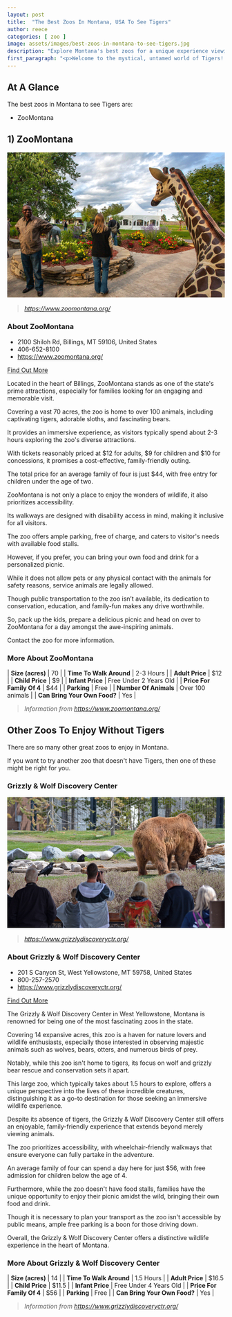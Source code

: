 ```yaml
---
layout: post
title:  "The Best Zoos In Montana, USA To See Tigers"
author: reece
categories: [ zoo ]
image: assets/images/best-zoos-in-montana-to-see-tigers.jpg
description: "Explore Montana's best zoos for a unique experience viewing magnificent tigers. Get insider tips on locations, viewing times, and educational opportunities in this comprehensive guide. Perfect for families and wildlife enthusiasts!"
first_paragraph: "<p>Welcome to the mystical, untamed world of Tigers! Few things can match the thrill and awe-inspiring spectacle of observing these stunning creatures in the flesh.</p><p>But where in the Big Sky Country state of Montana can the public enjoy these majestic animals in a safe and eco-friendly environment? In this article, we will take you on a virtual trip around Montana’s top zoos, each offering close encounters with the king of the jungle.</p><p>Get ready to embark on a wild adventure, as we guide you to the best places in Montana for experiencing the beauty and majesty of tigers.</p><p>Whether you are a family of wildlife enthusiasts, a photography buff, or a budding zoologist, prepare to be captivated by the thrill of the tiger trail in Montana's best zoos.</p>"
---
```


<div class="overview" markdown="1"> 

## At A Glance 

The best zoos in Montana to see Tigers are: 

- ZooMontana



</div>


## 1) ZooMontana

![ZooMontana](assets/images/zoos/ZooMontana.png)

> *https://www.zoomontana.org/* 



<div class="find-out-more" markdown="1">

### About ZooMontana

- 2100 Shiloh Rd, Billings, MT 59106, United States
- 406-652-8100
- <a href="https://www.zoomontana.org/">https://www.zoomontana.org/</a>



<a class="subscribe btn" href="https://www.zoomontana.org/">Find Out More</a>

</div>

Located in the heart of Billings, ZooMontana stands as one of the state's prime attractions, especially for families looking for an engaging and memorable visit. 

Covering a vast 70 acres, the zoo is home to over 100 animals, including captivating tigers, adorable sloths, and fascinating bears. 

It provides an immersive experience, as visitors typically spend about 2-3 hours exploring the zoo's diverse attractions. 

With tickets reasonably priced at $12 for adults, $9 for children and $10 for concessions, it promises a cost-effective, family-friendly outing. 

The total price for an average family of four is just $44, with free entry for children under the age of two. 

ZooMontana is not only a place to enjoy the wonders of wildlife, it also prioritizes accessibility. 

Its walkways are designed with disability access in mind, making it inclusive for all visitors. 

The zoo offers ample parking, free of charge, and caters to visitor's needs with available food stalls. 

However, if you prefer, you can bring your own food and drink for a personalized picnic. 

While it does not allow pets or any physical contact with the animals for safety reasons, service animals are legally allowed. 

Though public transportation to the zoo isn’t available, its dedication to conservation, education, and family-fun makes any drive worthwhile. 

So, pack up the kids, prepare a delicious picnic and head on over to ZooMontana for a day amongst the awe-inspiring animals. 

Contact the zoo for more information.


<div class="overview" markdown="1" id="wyntk-zoomontana"> 

### More About ZooMontana
    

| **Size (acres)** | 70 |
| **Time To Walk Around** | 2-3 Hours |
| **Adult Price** | $12 |
| **Child Price** | $9 |
| **Infant Price** | Free Under 2 Years Old |
| **Price For Family Of 4** | $44 |
| **Parking** | Free |
| **Number Of Animals** | Over 100 animals |
| **Can Bring Your Own Food?** | Yes |


> *Information from https://www.zoomontana.org/* 



</div>



## Other Zoos To Enjoy Without Tigers

There are so many other great zoos to enjoy in Montana. 

If you want to try another zoo that doesn't have Tigers, then one of these might be right for you.

### Grizzly & Wolf Discovery Center

![Grizzly & Wolf Discovery Center](assets/images/zoos/GrizzlyWolfDiscoveryCenter.jpg)

> *https://www.grizzlydiscoveryctr.org/* 



<div class="find-out-more" markdown="1">

### About Grizzly & Wolf Discovery Center

- 201 S Canyon St, West Yellowstone, MT 59758, United States
- 800-257-2570
- <a href="https://www.grizzlydiscoveryctr.org/">https://www.grizzlydiscoveryctr.org/</a>



<a class="subscribe btn" href="https://www.grizzlydiscoveryctr.org/">Find Out More</a>

</div>

The Grizzly & Wolf Discovery Center in West Yellowstone, Montana is renowned for being one of the most fascinating zoos in the state. 

Covering 14 expansive acres, this zoo is a haven for nature lovers and wildlife enthusiasts, especially those interested in observing majestic animals such as wolves, bears, otters, and numerous birds of prey. 

Notably, while this zoo isn't home to tigers, its focus on wolf and grizzly bear rescue and conservation sets it apart. 

This large zoo, which typically takes about 1.5 hours to explore, offers a unique perspective into the lives of these incredible creatures, distinguishing it as a go-to destination for those seeking an immersive wildlife experience.

Despite its absence of tigers, the Grizzly & Wolf Discovery Center still offers an enjoyable, family-friendly experience that extends beyond merely viewing animals. 

The zoo prioritizes accessibility, with wheelchair-friendly walkways that ensure everyone can fully partake in the adventure. 

An average family of four can spend a day here for just $56, with free admission for children below the age of 4. 

Furthermore, while the zoo doesn't have food stalls, families have the unique opportunity to enjoy their picnic amidst the wild, bringing their own food and drink. 

Though it is necessary to plan your transport as the zoo isn't accessible by public means, ample free parking is a boon for those driving down. 

Overall, the Grizzly & Wolf Discovery Center offers a distinctive wildlife experience in the heart of Montana.


<div class="overview" markdown="1" id="wyntk-grizzly--wolf-discovery-center"> 

### More About Grizzly & Wolf Discovery Center
    

| **Size (acres)** | 14 |
| **Time To Walk Around** | 1.5 Hours |
| **Adult Price** | $16.5 |
| **Child Price** | $11.5 |
| **Infant Price** | Free Under 4 Years Old |
| **Price For Family Of 4** | $56 |
| **Parking** | Free |
| **Can Bring Your Own Food?** | Yes |


> *Information from https://www.grizzlydiscoveryctr.org/* 



</div>

